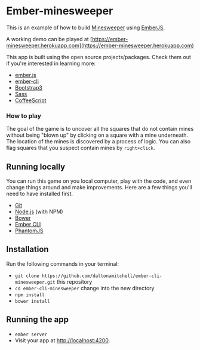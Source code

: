 # Ember-minesweeper

This is an example of how to build [Minesweeper](http://en.wikipedia.org/wiki/Microsoft_Minesweeper) using [EmberJS](http://emberjs.com).

A working demo can be played at [https://ember-minesweeper.herokuapp.com](https://ember-minesweeper.herokuapp.com)

This app is built using the open source projects/packages. Check them out if you're interested in learning more:

* [ember.js](http://emberjs.com/)
* [ember-cli](http://www.ember-cli.com/)
* [Bootstrap3](http://www.getbootstrap.com)
* [Sass](http://www.sass-lang.com)
* [CoffeeScript](http://www.coffeescript.org)

### How to play

The goal of the game is to uncover all the squares that do not contain mines without being "blown up" by clicking on a square with a mine underneath. The location of the mines is discovered by a process of logic. You can also flag squares that you suspect contain mines by `right+click`.

## Running locally

You can run this game on you local computer, play with the code, and even change things around and make improvements. Here are a few things you'll need to have installed first.

* [Git](http://git-scm.com/)
* [Node.js](http://nodejs.org/) (with NPM)
* [Bower](http://bower.io/)
* [Ember CLI](http://www.ember-cli.com/)
* [PhantomJS](http://phantomjs.org/)

## Installation

Run the following commands in your terminal:

* `git clone https://github.com/daltonamitchell/ember-cli-minesweeper.git` this repository
* `cd ember-cli-minesweeper` change into the new directory
* `npm install`
* `bower install`

## Running the app

* `ember server`
* Visit your app at [http://localhost:4200](http://localhost:4200).
